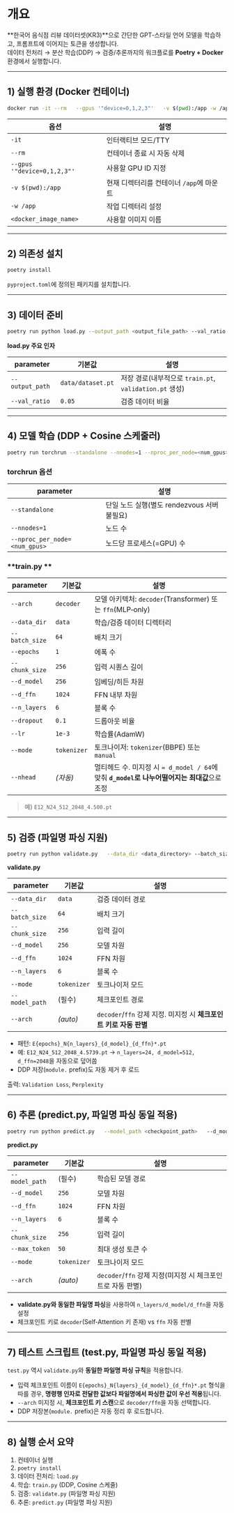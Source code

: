 
# 개요

**한국어 음식점 리뷰 데이터셋(KR3)**으로 간단한 GPT‑스타일 언어 모델을 학습하고, 프롬프트에 이어지는 토큰을 생성합니다.  
데이터 전처리 → 분산 학습(DDP) → 검증/추론까지의 워크플로를 **Poetry + Docker** 환경에서 실행합니다.

---

## 1) 실행 환경 (Docker 컨테이너)

```bash
docker run -it --rm   --gpus '"device=0,1,2,3"'   -v $(pwd):/app -w /app   <docker_image_name> bash
```

| 옵션 | 설명 |
|---|---|
| `-it` | 인터랙티브 모드/TTY |
| `--rm` | 컨테이너 종료 시 자동 삭제 |
| `--gpus '"device=0,1,2,3"'` | 사용할 GPU ID 지정 |
| `-v $(pwd):/app` | 현재 디렉터리를 컨테이너 `/app`에 마운트 |
| `-w /app` | 작업 디렉터리 설정 |
| `<docker_image_name>` | 사용할 이미지 이름 |

---

## 2) 의존성 설치

```bash
poetry install
```

`pyproject.toml`에 정의된 패키지를 설치합니다.

---

## 3) 데이터 준비

```bash
poetry run python load.py --output_path <output_file_path> --val_ratio <validation_split_ratio>
```

**load.py 주요 인자**

| parameter | 기본값 | 설명 |
|---|---|---|
| `--output_path` | `data/dataset.pt` | 저장 경로(내부적으로 `train.pt`, `validation.pt` 생성) |
| `--val_ratio` | `0.05` | 검증 데이터 비율 |

---

## 4) 모델 학습 (DDP + Cosine 스케줄러)

```bash
poetry run torchrun --standalone --nnodes=1 --nproc_per_node=<num_gpus>   train.py   --data_dir <data_directory> --batch_size <batch_size> --epochs <num_epochs>   --chunk_size <chunk_size> --d_model <model_dim> --d_ffn <ffn_dim>   --n_layers <num_layers> --lr <learning_rate> --mode <tokenizer|manual>   [--arch decoder|ffn] [--dropout <p>] [--nhead <int>]
```

### torchrun 옵션
| parameter | 설명 |
|---|---|
| `--standalone` | 단일 노드 실행(별도 rendezvous 서버 불필요) |
| `--nnodes=1` | 노드 수 |
| `--nproc_per_node=<num_gpus>` | 노드당 프로세스(=GPU) 수 |

### **train.py **

| parameter | 기본값 | 설명 |
|---|---|---|
| `--arch` | `decoder` | 모델 아키텍처: `decoder`(Transformer) 또는 `ffn`(MLP‑only) |
| `--data_dir` | `data` | 학습/검증 데이터 디렉터리 |
| `--batch_size` | `64` | 배치 크기 |
| `--epochs` | `1` | 에폭 수 |
| `--chunk_size` | `256` | 입력 시퀀스 길이 |
| `--d_model` | `256` | 임베딩/히든 차원 |
| `--d_ffn` | `1024` | FFN 내부 차원 |
| `--n_layers` | `6` | 블록 수 |
| `--dropout` | `0.1` | 드롭아웃 비율 |
| `--lr` | `1e-3` | 학습률(AdamW) |
| `--mode` | `tokenizer` | 토크나이저: `tokenizer`(BBPE) 또는 `manual` |
| `--nhead` | *(자동)* | 멀티헤드 수. 미지정 시 `≈ d_model / 64`에 맞춰 **`d_model`로 나누어떨어지는 최대값**으로 조정 |

> 예) `E12_N24_512_2048_4.500.pt`

---

## 5) 검증 (파일명 파싱 지원)

```bash
poetry run python validate.py   --data_dir <data_directory> --batch_size <batch_size>   --chunk_size <chunk_size> --d_model <model_dim> --d_ffn <ffn_dim>   --n_layers <num_layers> --mode <tokenizer|manual>   --model_path <checkpoint_path> [--arch decoder|ffn]
```

**validate.py**

| parameter | 기본값 | 설명 |
|---|---|---|
| `--data_dir` | `data` | 검증 데이터 경로 |
| `--batch_size` | `64` | 배치 크기 |
| `--chunk_size` | `256` | 입력 길이 |
| `--d_model` | `256` | 모델 차원 |
| `--d_ffn` | `1024` | FFN 차원 |
| `--n_layers` | `6` | 블록 수 |
| `--mode` | `tokenizer` | 토크나이저 모드 |
| `--model_path` | (필수) | 체크포인트 경로 |
| `--arch` | *(auto)* | `decoder`/`ffn` 강제 지정. 미지정 시 **체크포인트 키로 자동 판별** |

- 패턴: `E{epochs}_N{n_layers}_{d_model}_{d_ffn}*.pt`  
- 예: `E12_N24_512_2048_4.5739.pt` → `n_layers=24, d_model=512, d_ffn=2048`을 자동으로 덮어씀
- DDP 저장(`module.` prefix)도 자동 제거 후 로드

출력: `Validation Loss`, `Perplexity`

---

## 6) 추론 (predict.py, 파일명 파싱 동일 적용)

```bash
poetry run python predict.py   --model_path <checkpoint_path>   --d_model <model_dim> --d_ffn <ffn_dim> --n_layers <num_layers>   --chunk_size <chunk_size> --max_token <max_generation_tokens>   [--mode <tokenizer|manual>] [--arch decoder|ffn]
```

**predict.py**

| parameter | 기본값 | 설명 |
|---|---|---|
| `--model_path` | (필수) | 학습된 모델 경로 |
| `--d_model` | `256` | 모델 차원 |
| `--d_ffn` | `1024` | FFN 차원 |
| `--n_layers` | `6` | 블록 수 |
| `--chunk_size` | `256` | 입력 길이 |
| `--max_token` | `50` | 최대 생성 토큰 수 |
| `--mode` | `tokenizer` | 토크나이저 모드 |
| `--arch` | *(auto)* | `decoder`/`ffn` 강제 지정(미지정 시 체크포인트로 자동 판별) |

- **validate.py와 동일한 파일명 파싱**을 사용하여 `n_layers/d_model/d_ffn`을 자동 설정
- 체크포인트 키로 `decoder`(Self‑Attention 키 존재) vs `ffn` 자동 판별

---

## 7) 테스트 스크립트 (test.py, 파일명 파싱 동일 적용)

`test.py` 역시 `validate.py`와 **동일한 파일명 파싱 규칙**을 적용합니다.

- 입력 체크포인트 이름이 `E{epochs}_N{layers}_{d_model}_{d_ffn}*.pt` 형식을 따를 경우,
  **명령행 인자로 전달한 값보다 파일명에서 파싱한 값이 우선 적용**됩니다.
- `--arch` 미지정 시, **체크포인트 키 스캔**으로 `decoder/ffn`을 자동 선택합니다.
- DDP 저장본(`module.` prefix)은 자동 정리 후 로드합니다.

---

## 8) 실행 순서 요약

1. 컨테이너 실행
2. `poetry install`
3. 데이터 전처리: `load.py`
4. 학습: `train.py` (DDP, Cosine 스케줄)
5. 검증: `validate.py` (파일명 파싱 지원)
6. 추론: `predict.py` (파일명 파싱 지원)
